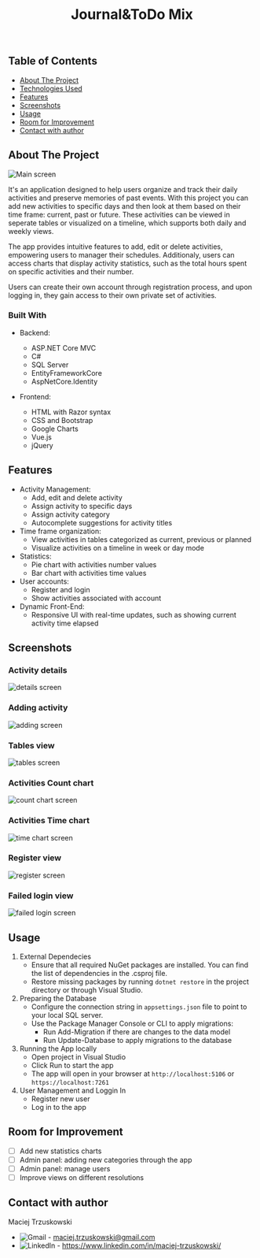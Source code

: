 <div align="center">
  <h1 align="center">Journal&ToDo Mix</h1>  
  <br/>
</div>

## Table of Contents
* [About The Project](#about-the-project)
* [Technologies Used](#technologies-used)
* [Features](#features)
* [Screenshots](#screenshots)
* [Usage](#usage)
* [Room for Improvement](#room-for-improvement)
* [Contact with author](#contact-with-author)

## About The Project

![Main screen][main-screenshot]

It's an application designed to help users organize and track their daily activities and preserve memories of past events. With this project you can add new activities 
to specific days and then look at them based on their time frame: current, past or future. These activities can be viewed in seperate tables or visualized on a timeline, 
which supports both daily and weekly views.

The app provides intuitive features to add, edit or delete activities, empowering users to manager their schedules. Additionaly, users can access charts that display 
activity statistics, such as the total hours spent on specific activities and their number.

Users can create their own account through registration process, and upon logging in, they gain access to their own private set of activities.

### Built With

* Backend:
  - ASP.NET Core MVC
  - C#
  - SQL Server
  - EntityFrameworkCore
  - AspNetCore.Identity
 
* Frontend:
  - HTML with Razor syntax
  - CSS and Bootstrap
  - Google Charts
  - Vue.js
  - jQuery

## Features

* Activity Management:
  - Add, edit and delete activity
  - Assign activity to specific days
  - Assign activity category
  - Autocomplete suggestions for activity titles
* Time frame organization:
  - View activities in tables categorized as current, previous or planned
  - Visualize activities on a timeline in week or day mode
* Statistics:
  - Pie chart with activities number values
  - Bar chart with activities time values
* User accounts:
  - Register and login
  - Show activities associated with account
* Dynamic Front-End:
  - Responsive UI with real-time updates, such as showing current activity time elapsed 

## Screenshots

### Activity details
![details screen][details-screenshot]
### Adding activity
![adding screen][adding-screenshot]
### Tables view
![tables screen][tables-screenshot]
### Activities Count chart
![count chart screen][count-chart-screenshot]
### Activities Time chart
![time chart screen][time-chart-screenshot]
### Register view
![register screen][register-screenshot]
### Failed login view
![failed login screen][failed-login-screenshot]

## Usage

1. External Dependecies
   * Ensure that all required NuGet packages are installed. You can find the list of dependencies in the .csproj file.
   * Restore missing packages by running `dotnet restore` in the project directory or through Visual Studio.
2. Preparing the Database
   * Configure the connection string in `appsettings.json` file to point to your local SQL server.
   * Use the Package Manager Console or CLI to apply migrations:
     - Run Add-Migration <MigrationName> if there are changes to the data model
     - Run Update-Database to apply migrations to the database
3. Running the App locally
   * Open project in Visual Studio
   * Click Run to start the app
   * The app will open in your browser at `http://localhost:5106` or `https://localhost:7261`
4. User Management and Loggin In
   * Register new user
   * Log in to the app

## Room for Improvement

- [ ] Add new statistics charts
- [ ] Admin panel: adding new categories through the app
- [ ] Admin panel: manage users
- [ ] Improve views on different resolutions

## Contact with author

Maciej Trzuskowski

- ![Gmail][gmail-icon] - maciej.trzuskowski@gmail.com
- ![LinkedIn][linkedin-icon] - https://www.linkedin.com/in/maciej-trzuskowski/

[main-screenshot]: screenshots/main.png
[details-screenshot]: screenshots/activity_details.png
[adding-screenshot]: screenshots/adding_activity.png
[tables-screenshot]: screenshots/tables_view.png
[count-chart-screenshot]: screenshots/activities_count_chart.png
[time-chart-screenshot]: screenshots/activities_time_chart.png
[register-screenshot]: screenshots/register_view.png
[failed-login-screenshot]: screenshots/failedloginview.png
[gmail-icon]: https://img.shields.io/badge/Gmail-D14836?style=for-the-badge&logo=gmail&logoColor=white
[linkedin-icon]: https://img.shields.io/badge/LinkedIn-0077B5?style=for-the-badge&logo=linkedin&logoColor=white
